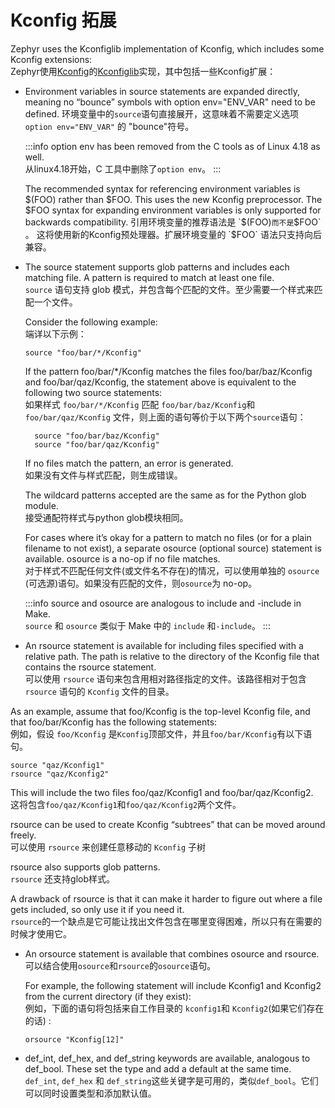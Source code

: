 # Kconfig 拓展

Zephyr uses the Kconfiglib implementation of Kconfig, which includes some Kconfig extensions:  
Zephyr使用[Kconfig](https://www.kernel.org/doc/Documentation/kbuild/kconfig-language.txt)的[Kconfiglib](https://github.com/ulfalizer/Kconfiglib)实现，其中包括一些Kconfig扩展：

* Environment variables in source statements are expanded directly, meaning no “bounce” symbols with option env="ENV_VAR" need to be defined.
  环境变量中的`source`语句直接展开，这意味着不需要定义选项 `option env="ENV_VAR"` 的 "bounce"符号。

  :::info
  option env has been removed from the C tools as of Linux 4.18 as well.    
  从linux4.18开始，C 工具中删除了`option env`。
  :::
  
  The recommended syntax for referencing environment variables is $(FOO) rather than $FOO. This uses the new Kconfig preprocessor. The $FOO syntax for expanding environment variables is only supported for backwards compatibility.  
  引用环境变量的推荐语法是 `$(FOO)` 而不是 `$FOO` 。 这将使用新的Kconfig预处理器。扩展环境变量的 `$FOO` 语法只支持向后兼容。

* The source statement supports glob patterns and includes each matching file. A pattern is required to match at least one file.  
  `source` 语句支持 glob 模式，并包含每个匹配的文件。至少需要一个样式来匹配一个文件。

  Consider the following example:  
  端详以下示例：
  ```
  source "foo/bar/*/Kconfig"
  ```

  If the pattern foo/bar/*/Kconfig matches the files foo/bar/baz/Kconfig and foo/bar/qaz/Kconfig, the statement above is equivalent to the following two source statements:  
  如果样式 `foo/bar/*/Kconfig` 匹配 `foo/bar/baz/Kconfig`和`foo/bar/qaz/Kconfig` 文件，则上面的语句等价于以下两个`source`语句：
  ```
    source "foo/bar/baz/Kconfig"
    source "foo/bar/qaz/Kconfig"
  ```
  If no files match the pattern, an error is generated.  
  如果没有文件与样式匹配，则生成错误。

  The wildcard patterns accepted are the same as for the Python glob module.  
  接受通配符样式与python glob模块相同。

  For cases where it’s okay for a pattern to match no files (or for a plain filename to not exist), a separate osource (optional source) statement is available. osource is a no-op if no file matches.  
  对于样式不匹配任何文件(或文件名不存在)的情况，可以使用单独的 `osource` (可选源)语句。如果没有匹配的文件，则`osource`为 no-op。

  :::info
  source and osource are analogous to include and -include in Make.  
  `source` 和 `osource` 类似于 Make 中的 `include` 和`-include`。
  :::

* An rsource statement is available for including files specified with a relative path. The path is relative to the directory of the Kconfig file that contains the rsource statement.  
可以使用 `rsource` 语句来包含用相对路径指定的文件。该路径相对于包含 `rsource` 语句的 `Kconfig` 文件的目录。

As an example, assume that foo/Kconfig is the top-level Kconfig file, and that foo/bar/Kconfig has the following statements:  
例如，假设 `foo/Kconfig` 是`Kconfig`顶部文件，并且`foo/bar/Kconfig`有以下语句。
```
source "qaz/Kconfig1"
rsource "qaz/Kconfig2"
```

This will include the two files foo/qaz/Kconfig1 and foo/bar/qaz/Kconfig2.  
这将包含`foo/qaz/Kconfig1`和`foo/qaz/Kconfig2`两个文件。

rsource can be used to create Kconfig “subtrees” that can be moved around freely.  
可以使用 `rsource` 来创建任意移动的 `Kconfig` 子树

rsource also supports glob patterns.  
`rsource` 还支持glob样式。

A drawback of rsource is that it can make it harder to figure out where a file gets included, so only use it if you need it.  
`rsource`的一个缺点是它可能让找出文件包含在哪里变得困难，所以只有在需要的时候才使用它。

* An orsource statement is available that combines osource and rsource.  
  可以结合使用`osource`和`rsource`的`osource`语句。
  
  For example, the following statement will include Kconfig1 and Kconfig2 from the current directory (if they exist):  
  例如，下面的语句将包括来自工作目录的 `kconfig1`和 `Kconfig2`(如果它们存在的话) :
  ```
  orsource "Kconfig[12]"
  ```
* def_int, def_hex, and def_string keywords are available, analogous to def_bool. These set the type and add a default at the same time.  
  `def_int`, `def_hex` 和 `def_string`这些关键字是可用的，类似`def_bool`。它们可以同时设置类型和添加默认值。
